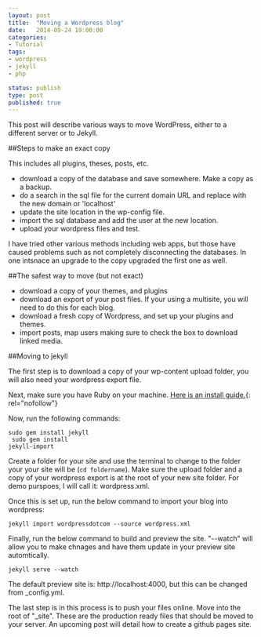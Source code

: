 ```yaml
---
layout: post
title:  "Moving a Wordpress blog"
date:   2014-09-24 19:00:00
categories:
- Tutorial
tags:
- wordpress
- jekyll
- php

status: publish
type: post
published: true
---
```

This post will describe various ways to move WordPress, either to a different server or to Jekyll. <!--more-->

##Steps to make an exact copy

This includes all plugins, theses, posts, etc.

- download a copy of the database and save somewhere. Make a copy as a backup.
- do a search in the sql file for the current domain URL and replace with the new domain or 'localhost' 
- update the site location in the wp-config file.
- import the sql database and add the user at the new location.
- upload your wordpress files and test.

I have tried other various methods including web apps, but those have caused problems such as not completely disconnecting the databases. In one intsnace an upgrade to the copy upgraded the first one as well.

##The safest way to move (but not exact)

- download a copy of your themes, and plugins
- download an export of your post files. If your using a multisite, you will need to do this for each blog.
- download a fresh copy of Wordpress, and set up your plugins and themes.
- import posts, map users making sure to check the box to download linked media.

##Moving to jekyll

The first step is to download a copy of your wp-content upload folder, you will also need your wordpress export file.

Next, make sure you have Ruby on your machine. [Here is an install guide.](https://www.ruby-lang.org/en/installation/){: rel="nofollow"}

Now, run the following commands:

<code>sudo gem install jekyll<br>
sudo gem install jekyll-import</code>

Create a folder for your site and use the terminal to change to the folder your your site will be (<code>cd foldername</code>).  Make sure the upload folder and a copy of your wordpress export is at the root of your new site folder. For demo purspoes, I will call it: wordpress.xml.

Once this is set up, run the below command to import your blog into wordpress:

<code>jekyll import wordpressdotcom --source wordpress.xml</code>

Finally, run the below command to build and preview the site. "--watch" will allow you to make chnages and have them update in your preview site automtically.

<code>jekyll serve --watch</code>

The default preview site is: http://localhost:4000, but this can be changed from _config.yml.

The last step is in this process is to push your files online. Move into the root of "_site". These are the production ready files that should be moved to your server. An upcoming post will detail how to create a github pages site.